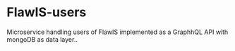 # FlawIS-users
Microservice handling users of FlawIS implemented as a GraphhQL API with mongoDB as data layer..
